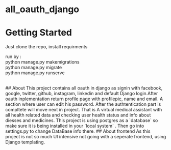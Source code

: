 # all_oauth_django
# Getting Started
<p> Just clone the repo, install requirments </p>
<p> run by :
<br>python manage.py makemigrations
<br> python manage.py migrate
<br>python manage.py runserve </p>
<br>
## About
This project contains all oauth in django as signin with facebook, google, twitter, github, instagram, linkedin and default Django login.After oauth inplementation return profile page with profilepic, name and email. A section where user can edit his password.
After the authtentication part is compltete will move next in project. That is A virtual medical assistant with all health related data and checking user health status and info about diesses and medicines.
This project is using postgres as a `database` so make sure it is being installed in your `local system` . Then go into settings.py to change DataBase info there.
## About frontend
As this project is not so much UI intensive not going with a seperate frontend, using Django templating. 
